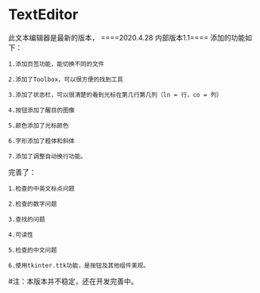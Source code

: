 # TextEditor

此文本编辑器是最新的版本，
====2020.4.28 内部版本1.1====
添加的功能如下：

    1.添加页签功能，能切换不同的文件
    
    2.添加了Toolbox，可以很方便的找到工具
    
    3.添加了状态栏，可以很清楚的看到光标在第几行第几列（ln = 行，co = 列）
    
    4.按钮添加了醒目的图像
    
    5.颜色添加了光标颜色
    
    6.字形添加了粗体和斜体
    
    7.添加了调整自动换行功能。
    
完善了：

    1.检查的中英文标点问题
    
    2.检查的数字问题
    
    3.查找的问题
    
    4.可读性
    
    5.检查的中文问题
    
    6.使用tkinter.ttk功能，是按钮及其他组件美观。
    
#注：本版本并不稳定，还在开发完善中。

